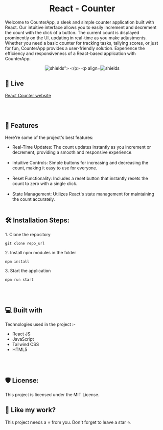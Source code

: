 <h1 align="center" id="title">React - Counter</h1>

<p id="description">Welcome to CounterApp, a sleek and simple counter application built with React. Our intuitive interface allows you to easily increment and decrement the count with the click of a button. The current count is displayed prominently on the UI, updating in real-time as you make adjustments. Whether you need a basic counter for tracking tasks, tallying scores, or just for fun, CounterApp provides a user-friendly solution. Experience the efficiency and responsiveness of a React-based application with CounterApp.</p>

<p align="center">
  <img src="https://img.shields.io/badge/License-MIT-green" alt="shields”>
</p>
<p align="center"><img src="https://img.shields.io/badge/License-AGPL-blue" alt="shields"></p>

<h2>🚀 Live </h2>

[React Counter website]( https://counter-website-sepia.vercel.app/  )

<br></br>
  
<h2>🧐 Features</h2>

Here're some of the project's best features:

*   Real-Time Updates: The count updates instantly as you increment or decrement, providing a smooth and responsive experience.
<br></br>
*  Intuitive Controls: Simple buttons for increasing and decreasing the count, making it easy to use for everyone.
<br></br>
*   Reset Functionality: Includes a reset button that instantly resets the count to zero with a single click.
<br></br>
*   State Management: Utilizes React's state management for maintaining the count accurately.
<br></br>


<h2>🛠️ Installation Steps:</h2>

<p>1. Clone the repository</p>

```
git clone repo_url
```

<p>2. Install npm modules in the folder</p>

```
npm install
```


<p>3. Start the application</p>

```
npm run start
```

  
  
<br></br>

<h2>💻 Built with</h2>

Technologies used in the project :-

*   React JS 
*   JavaScript
*   Tailwind CSS
*   HTML5

<br></br>

<h2>🛡️ License:</h2>

This project is licensed under the MIT License.

<h2>💖 Like my work?</h2>

This project needs a ⭐️ from you. Don't forget to leave a star ⭐️.
